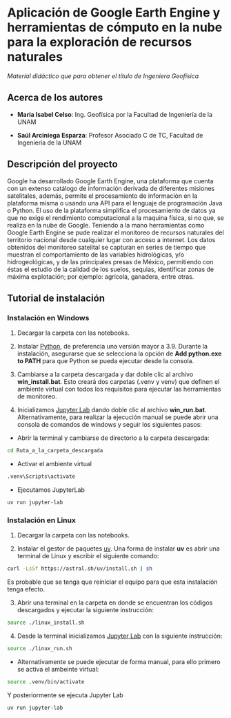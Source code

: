 # Aplicación de Google Earth Engine y herramientas de cómputo en la nube para la exploración de recursos naturales

*Material didáctico que para obtener el título de Ingeniera Geofísica*

## Acerca de los autores

- **Maria Isabel Celso**: Ing. Geofísica por la Facultad de Ingeniería de la UNAM

- **Saúl Arciniega Esparza**: Profesor Asociado C de TC, Facultad de Ingeniería de la UNAM


## Descripción del proyecto

Google ha desarrollado Google Earth Engine, una plataforma que cuenta con un extenso catálogo de información derivada de diferentes misiones satelitales, además, permite el procesamiento de información en la plataforma misma o usando una API para el lenguaje de programación Java o Python. El uso de la plataforma simplifica el procesamiento de datos ya que no exige el rendimiento computacional a la maquina física, si no que, se realiza en la nube de Google. 
Teniendo a la mano herramientas como Google Earth Engine se pude realizar el monitoreo de recursos naturales del territorio nacional desde cualquier lugar con acceso a internet. Los datos obtenidos del monitoreo satelital se capturan en series de tiempo que muestran el comportamiento de las variables hidrológicas, y/o hidrogeológicas, y de las principales presas de México, permitiendo con éstas el estudio de la calidad de los suelos, sequias, identificar zonas de máxima explotación; por ejemplo: agrícola, ganadera, entre otras.                     


## Tutorial de instalación

### Instalación en Windows

1. Decargar la carpeta con las notebooks.

2. Instalar [Python](https://www.python.org/), de preferencia una versión mayor a 3.9. Durante la instalación, asegurarse que se selecciona la opción de **Add python.exe to PATH** para que Python se pueda ejecutar desde la consola.

3. Cambiarse a la carpeta descargada y dar doble clic al archivo **win_install.bat**. Esto creará dos carpetas (.venv y venv) que definen el ambiente virtual con todos los requisitos para ejecutar las herramientas de monitoreo.

4. Inicializamos [Jupyter Lab](https://jupyter.org/) dando doble clic al archivo **win_run.bat**. Alternativamente, para realizar la ejecución manual se puede abrir una consola de comandos de windows y seguir los siguientes pasos:

- Abrir la terminal y cambiarse de directorio a la carpeta descargada:

```bash
cd Ruta_a_la_carpeta_descargada
```

- Activar el ambiente virtual

```bash
.venv\Scripts\activate
```

- Ejecutamos JupyterLab

```bash
uv run jupyter-lab
```

### Instalación en Linux

1. Decargar la carpeta con las notebooks.

2. Instalar el gestor de paquetes [uv](https://github.com/astral-sh/uv). Una forma de instalar **uv** es abrir una terminal de Linux y escribir el siguiente comando:

```bash
curl -LsSf https://astral.sh/uv/install.sh | sh
```

Es probable que se tenga que reiniciar el equipo para que esta instalación tenga efecto.

3. Abrir una terminal en la carpeta en donde se encuentran los códigos descargados y ejecutar la siguiente instrucción:


```bash
source ./linux_install.sh
```


4. Desde la terminal inicializamos [Jupyter Lab](https://jupyter.org/) con la siguiente instrucción:

```bash
source ./linux_run.sh
```

- Alternativamente se puede ejecutar de forma manual, para ello primero se activa el ambeinte virtual:

```bash
source .venv/bin/activate
```

Y posteriormente se ejecuta Jupyter Lab

```bash
uv run jupyter-lab
```

